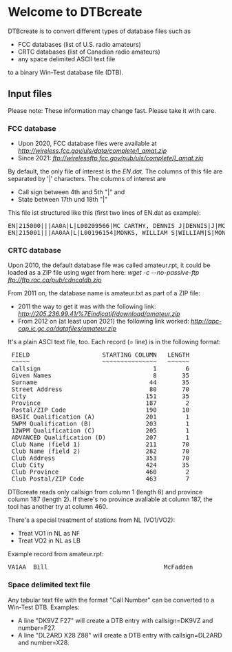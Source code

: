 # Welcome to DTBcreate
DTBcreate is to convert different types of database files such as
 - FCC databases (list of U.S. radio amateurs)
 - CRTC databases (list of Canadian radio amateurs)
 - any space delimited ASCII text file

to a binary Win-Test database file (DTB).

## Input files
Please note: These information may change fast. Please take it with care.

### FCC database
 - Upon 2020, FCC database files were available at _http://wireless.fcc.gov/uls/data/complete/l_amat.zip_
 - Since 2021: _ftp://wirelessftp.fcc.gov/pub/uls/complete/l_amat.zip_

By default, the only file of interest is the _EN.dat_. The columns of this file are separated by '|' characters. The columns of interest are
 - Call sign between 4th and 5th "|" and
 - State between 17th und 18th "|"

This file ist structured like this (first two lines of EN.dat as example):
<pre>
EN|215000|||AA0A|L|L00209566|MC CARTHY, DENNIS J|DENNIS|J|MC CARTHY|||||5022 LANSDOWNE AVE|SAINT LOUIS|MO|63109|||000|0002274249|I|||
EN|215001|||AA0AA|L|L00196154|MONKS, WILLIAM S|WILLIAM|S|MONKS|||||3258 TAMU|College Station|TX|77843||c/o Gil Rosenthal, Dept of Biology|000|0002268431|I|||
</pre>

### CRTC database
Upon 2010, the default database file was called amateur.rpt, it could be loaded as a ZIP file using _wget_ from here:
_wget -c --no-passive-ftp ftp://ftp.rac.ca/pub/cdncaldb.zip_

From 2011 on, the database name is amateur.txt as part of a ZIP file:
 - 2011 the way to get it was with the following link: _http://205.236.99.41/%7Eindicatif/download/amateur.zip_
 - From 2012 on (at least upon 2021) the following link worked: _http://apc-cap.ic.gc.ca/datafiles/amateur.zip_

It's a plain ASCI text file, too. Each record (= line) is in the following format:
<pre>
 FIELD                    STARTING COLUMN   LENGTH
 ~~~~~                    ~~~~~~~~~~~~~~~   ~~~~~~
 Callsign                               1        6
 Given Names                            8       35
 Surname                               44       35
 Street Address                        80       70
 City                                 151       35
 Province                             187        2
 Postal/ZIP Code                      190       10
 BASIC Qualification (A)              201        1
 5WPM Qualification (B)               203        1
 12WPM Qualification (C)              205        1
 ADVANCED Qualification (D)           207        1
 Club Name (field 1)                  211       70
 Club Name (field 2)                  282       70
 Club Address                         353       70
 Club City                            424       35
 Club Province                        460        2
 Club Postal/ZIP Code                 463        7
</pre>
DTBcreate reads only callsign from column 1 (length 6) and province column 187 (length 2). If there's no province avaliable at column 187, the tool has another try at column 460.

There's a special treatment of stations from NL (VO1/VO2):
 - Treat VO1 in NL as NF
 - Treat VO2 in NL as LB

Example record from amateur.rpt:
<pre>
VA1AA  Bill                                McFadden                            188 MILLWOOD DRIVE                                                     LOWER SACKVILLE                     NS B4E 2X8    A B   D
</pre>
### Space delimited text file
Any tabular text file with the format "Call Number" can be converted to a Win-Test DTB.
Examples:
 - A line "DK9VZ F27" will create a DTB entry with callsign=DK9VZ and number=F27.
 - A line "DL2ARD X28 Z88" will create a DTB entry with callsign=DL2ARD and number=X28.
